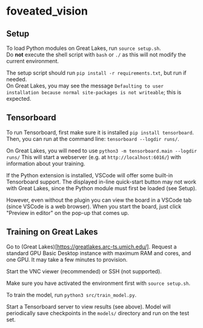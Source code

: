 # foveated_vision

## Setup
To load Python modules on Great Lakes, run `source setup.sh`.  
Do **not** execute the shell script with `bash` or `./` as this will not modify the current environment. 

The setup script should run `pip install -r requirements.txt`, but run if needed.  
On Great Lakes, you may see the message `Defaulting to user installation because normal site-packages is not writeable`; this is expected. 

## Tensorboard
To run Tensorboard, first make sure it is installed `pip install tensorboard`.  
Then, you can run at the command line: `tensorboard --logdir runs/`.  

On Great Lakes, you will need to use `python3 -m tensorboard.main --logdir runs/`
This will start a webserver (e.g. at `http://localhost:6016/`) with information about your training.  

If the Python extension is installed, VSCode will offer some built-in Tensorboard support. The displayed in-line quick-start button may not work with Great Lakes, since the Python module must first be loaded (see Setup).

However, even without the plugin you can view the board in a VSCode tab (since VSCode is a web browser). When you start the board, just click "Preview in editor" on the pop-up that comes up.

## Training on Great Lakes
Go to (Great Lakes)[https://greatlakes.arc-ts.umich.edu/]. Request a standard GPU Basic Desktop instance with maximum RAM and cores, and one GPU. 
It may take a few minutes to provision. 

Start the VNC viewer (recommended) or SSH (not supported). 

Make sure you have activated the environment first with `source setup.sh`. 

To train the model, run `python3 src/train_model.py`. 

Start a Tensorboard server to view results (see above). Model will periodically save checkpoints in the `models/` directory and run on the test set.
